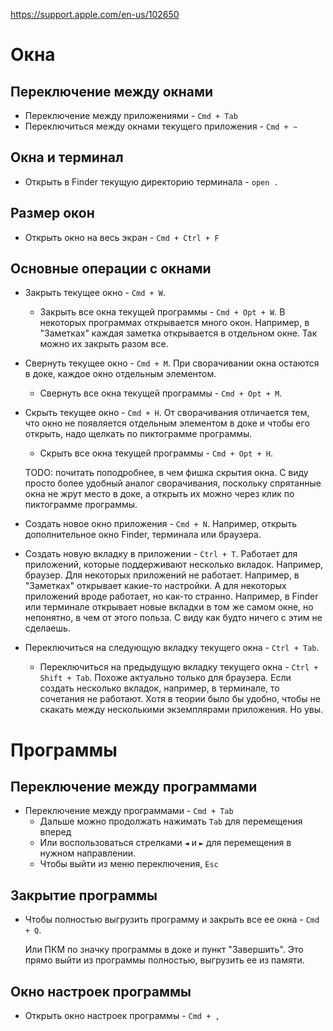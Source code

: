 https://support.apple.com/en-us/102650

# Окна

## Переключение между окнами

* Переключение между приложениями - `Cmd + Tab`
* Переключиться между окнами текущего приложения - `Cmd + ~`

## Окна и терминал

* Открыть в Finder текущую директорию терминала - `open .`

## Размер окон

* Открыть окно на весь экран - `Cmd + Ctrl + F`

## Основные операции с окнами

* Закрыть текущее окно - `Cmd + W`.

  * Закрыть все окна текущей программы - `Cmd + Opt + W`. В некоторых программах открывается много окон. Например, в "Заметках" каждая заметка открывается в отдельном окне. Так можно их закрыть разом все.

* Свернуть текущее окно - `Cmd + M`. При сворачивании окна остаются в доке, каждое окно отдельным элементом.

  * Свернуть все окна текущей программы - `Cmd + Opt + M`.

* Скрыть текущее окно - `Cmd + H`. От сворачивания отличается тем, что окно не появляется отдельным элементом в доке и чтобы его открыть, надо щелкать по пиктограмме программы.

  * Скрыть все окна текущей программы - `Cmd + Opt + H`.

  TODO: почитать поподробнее, в чем фишка скрытия окна. С виду просто более удобный аналог сворачивания, поскольку спрятанные окна не жрут место в доке, а открыть их можно через клик по пиктограмме программы.

* Создать новое окно приложения - `Cmd + N`. Например, открыть дополнительное окно Finder, терминала или браузера.

* Создать новую вкладку в приложении - `Ctrl + T`. Работает для приложений, которые поддерживают несколько вкладок. Например, браузер. Для некоторых приложений не работает. Например, в "Заметках" открывает какие-то настройки. А для некоторых приложений вроде работает, но как-то странно. Например, в Finder или терминале открывает новые вкладки в том же самом окне, но непонятно, в чем от этого польза. С виду как будто ничего с этим не сделаешь.

* Переключиться на следующую вкладку текущего окна - `Ctrl + Tab`.

  * Переключиться на предыдущую вкладку текущего окна - `Ctrl + Shift + Tab`. Похоже актуально только для браузера. Если создать несколько вкладок, например, в терминале, то сочетания не работают. Хотя в теории было бы удобно, чтобы не скакать между несколькими экземплярами приложения. Но увы.

# Программы

## Переключение между программами

* Переключение между программами - `Cmd + Tab`
  * Дальше можно продолжать нажимать `Tab` для перемещения вперед
  * Или воспользоваться стрелками `◄` и `►` для перемещения в нужном направлении.
  * Чтобы выйти из меню переключения, `Esc`

## Закрытие программы

* Чтобы полностью выгрузить программу и закрыть все ее окна - `Cmd + Q`.

  Или ПКМ по значку программы в доке и пункт "Завершить". Это прямо выйти из программы полностью, выгрузить ее из памяти.

## Окно настроек программы

* Открыть окно настроек программы - `Cmd + ,`